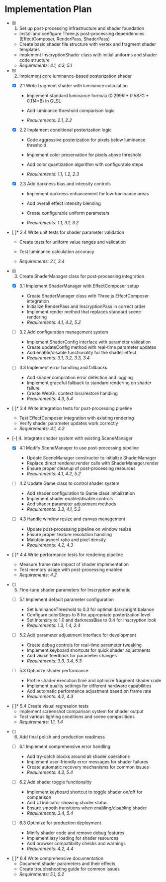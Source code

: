 # Implementation Plan

- [x] 1. Set up post-processing infrastructure and shader foundation




  - Install and configure Three.js post-processing dependencies (EffectComposer, RenderPass, ShaderPass)
  - Create basic shader file structure with vertex and fragment shader templates
  - Implement InscryptionShader class with initial uniforms and shader code structure
  - _Requirements: 4.1, 4.3, 5.1_






- [x] 2. Implement core luminance-based posterization shader






  - [x] 2.1 Write fragment shader with luminance calculation


    - Implement standard luminance formula (0.299*R + 0.587*G + 0.114*B) in GLSL

    - Add luminance threshold comparison logic
    - _Requirements: 2.1, 2.2_

  - [x] 2.2 Implement conditional posterization logic

    - Code aggressive posterization for pixels below luminance threshold

    - Implement color preservation for pixels above threshold
    - Add color quantization algorithm with configurable steps
    - _Requirements: 1.1, 1.2, 2.3_

  - [x] 2.3 Add darkness bias and intensity controls

    - Implement darkness enhancement for low-luminance areas
    - Add overall effect intensity blending
    - Create configurable uniform parameters




    - _Requirements: 1.1, 3.1, 3.2_

- [ ]* 2.4 Write unit tests for shader parameter validation
  - Create tests for uniform value ranges and validation


  - Test luminance calculation accuracy
  - _Requirements: 2.1, 3.4_

- [x] 3. Create ShaderManager class for post-processing integration





  - [x] 3.1 Implement ShaderManager with EffectComposer setup

    - Create ShaderManager class with Three.js EffectComposer integration
    - Initialize RenderPass and InscryptionPass in correct order
    - Implement render method that replaces standard scene rendering
    - _Requirements: 4.1, 4.2, 5.2_


  - [ ] 3.2 Add configuration management system
    - Implement ShaderConfig interface with parameter validation
    - Create updateConfig method with real-time parameter updates
    - Add enable/disable functionality for the shader effect
    - _Requirements: 3.1, 3.2, 3.3, 3.4_


  - [ ] 3.3 Implement error handling and fallbacks
    - Add shader compilation error detection and logging
    - Implement graceful fallback to standard rendering on shader failure
    - Create WebGL context loss/restore handling
    - _Requirements: 4.3, 5.4_

- [ ]* 3.4 Write integration tests for post-processing pipeline
  - Test EffectComposer integration with existing rendering
  - Verify shader parameter updates work correctly
  - _Requirements: 4.1, 4.2_


- [-] 4. Integrate shader system with existing SceneManager


  - [x] 4.1 Modify SceneManager to use post-processing pipeline


    - Update SceneManager constructor to initialize ShaderManager
    - Replace direct renderer.render calls with ShaderManager.render
    - Ensure proper cleanup of post-processing resources
    - _Requirements: 4.1, 4.2, 5.2_

  - [ ] 4.2 Update Game class to control shader system
    - Add shader configuration to Game class initialization
    - Implement shader enable/disable controls
    - Add shader parameter adjustment methods
    - _Requirements: 3.3, 4.1, 5.3_

  - [ ] 4.3 Handle window resize and canvas management
    - Update post-processing pipeline on window resize
    - Ensure proper texture resolution handling
    - Maintain aspect ratio and pixel density
    - _Requirements: 4.2, 4.3_

- [ ]* 4.4 Write performance tests for rendering pipeline
  - Measure frame rate impact of shader implementation
  - Test memory usage with post-processing enabled
  - _Requirements: 4.2_

- [ ] 5. Fine-tune shader parameters for Inscryption aesthetic
  - [ ] 5.1 Implement default parameter configuration
    - Set luminanceThreshold to 0.3 for optimal dark/bright balance
    - Configure colorSteps to 8 for appropriate posterization level
    - Set intensity to 1.0 and darknessBias to 0.4 for Inscryption look
    - _Requirements: 1.3, 1.4, 2.4_

  - [ ] 5.2 Add parameter adjustment interface for development
    - Create debug controls for real-time parameter tweaking
    - Implement keyboard shortcuts for quick shader adjustments
    - Add visual feedback for parameter changes
    - _Requirements: 3.3, 3.4, 5.3_

  - [ ] 5.3 Optimize shader performance
    - Profile shader execution time and optimize fragment shader code
    - Implement quality settings for different hardware capabilities
    - Add automatic performance adjustment based on frame rate
    - _Requirements: 4.2, 4.3_

- [ ]* 5.4 Create visual regression tests
  - Implement screenshot comparison system for shader output
  - Test various lighting conditions and scene compositions
  - _Requirements: 1.1, 1.4_

- [ ] 6. Add final polish and production readiness
  - [ ] 6.1 Implement comprehensive error handling
    - Add try-catch blocks around all shader operations
    - Implement user-friendly error messages for shader failures
    - Create automatic recovery mechanisms for common issues
    - _Requirements: 4.3, 5.4_

  - [ ] 6.2 Add shader toggle functionality
    - Implement keyboard shortcut to toggle shader on/off for comparison
    - Add UI indicator showing shader status
    - Ensure smooth transitions when enabling/disabling shader
    - _Requirements: 3.4, 5.4_

  - [ ] 6.3 Optimize for production deployment
    - Minify shader code and remove debug features
    - Implement lazy loading for shader resources
    - Add browser compatibility checks and warnings
    - _Requirements: 4.2, 4.4_

- [ ]* 6.4 Write comprehensive documentation
  - Document shader parameters and their effects
  - Create troubleshooting guide for common issues
  - _Requirements: 5.1, 5.2_